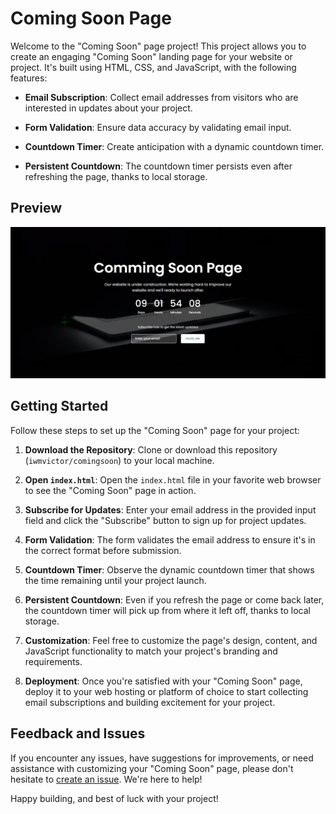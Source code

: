 # Coming Soon Page

Welcome to the "Coming Soon" page project! This project allows you to create an engaging "Coming Soon" landing page for your website or project. It's built using HTML, CSS, and JavaScript, with the following features:

- **Email Subscription**: Collect email addresses from visitors who are interested in updates about your project.

- **Form Validation**: Ensure data accuracy by validating email input.

- **Countdown Timer**: Create anticipation with a dynamic countdown timer.

- **Persistent Countdown**: The countdown timer persists even after refreshing the page, thanks to local storage.

## Preview

![Coming Soon Page](/preview.png)

## Getting Started

Follow these steps to set up the "Coming Soon" page for your project:

1. **Download the Repository**: Clone or download this repository (`iwmvictor/comingsoon`) to your local machine.

2. **Open `index.html`**: Open the `index.html` file in your favorite web browser to see the "Coming Soon" page in action.

3. **Subscribe for Updates**: Enter your email address in the provided input field and click the "Subscribe" button to sign up for project updates.

4. **Form Validation**: The form validates the email address to ensure it's in the correct format before submission.

5. **Countdown Timer**: Observe the dynamic countdown timer that shows the time remaining until your project launch.

6. **Persistent Countdown**: Even if you refresh the page or come back later, the countdown timer will pick up from where it left off, thanks to local storage.

7. **Customization**: Feel free to customize the page's design, content, and JavaScript functionality to match your project's branding and requirements.

8. **Deployment**: Once you're satisfied with your "Coming Soon" page, deploy it to your web hosting or platform of choice to start collecting email subscriptions and building excitement for your project.

## Feedback and Issues

If you encounter any issues, have suggestions for improvements, or need assistance with customizing your "Coming Soon" page, please don't hesitate to [create an issue](https://github.com/iwmvictor/comingsoon/issues). We're here to help!

Happy building, and best of luck with your project!
